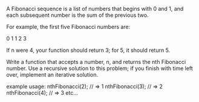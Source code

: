 A Fibonacci sequence is a list of numbers that begins with 0 and 1, and each
subsequent number is the sum of the previous two.
 
For example, the first five Fibonacci numbers are:
 
  0 1 1 2 3
 
If n were 4, your function should return 3; for 5, it should return 5.
 
Write a function that accepts a number, n, and returns the nth Fibonacci
number. Use a recursive solution to this problem; if you finish with time
left over, implement an iterative solution.
 
example usage:
nthFibonacci(2); // => 1
nthFibonacci(3); // => 2
nthFibonacci(4); // => 3
etc...
